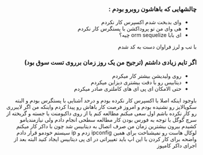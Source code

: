 <div dir="rtl">
<h3>چالشهایی که باهاشون روبرو بودم :</h3>

<ul>
  <li> وای بدبخت شدم اکسپرس کار نکردم </li>
  <li>هی وای من تو پروداکشن با پستگرس کار نکردم</li>
  <li>ای بابا orm sequelize چیه؟ </li>
</ul>
با تب و لرز فراوان دست به کد شدم

<h3> اگر تایم زیادی داشتم (ترجیح من یک روز زمان برروی تست سوق بود)</h3>
<ul>
  <li>روی ولیدیشن بیشتر کار میکردم</li>
  <li>دیتابیس رو با دقت بیشتری دیزاین میکردم</li>
  <li>حتی الامکان ای پی ای های کاملتری صادر میکردم</li>
</ul>

باوجود اینکه اصلا با اکسپرس کار نکرده بودم و درحد آشنایی با پستگرس بودم و البته سکویالایز رو نشنیده بودم و امروز فرصت کار باهاش رو پیدا کردم
<bt/>
واینکه من اگر لایبرری رو کار نکرده باشم اول سعی مبکنم مطالعه کنم یا از روی داکیومنت یا جسته و گریخته از سرچ گوگل
<bt/>
با توجه به فورس بودن کار مطالعه سطحی انجام دادم ولی نیازمندیامو کشیدم بیرون
<bt/>
بیشترین زمان من صرف اتصال به دیتابیس شد چون با داکر کار میکنم لوکال هاست رو نمیشناخت
<bt/>
برای همین ipconfig زدم و ip سیستم خودمو قرار دادم
<bt/>
واضحه برای کار کردن با این اپ باید تغییراتی در ای پی دیتابیس ایجاد کنید البته بعد از اجرای داکر کامپوز
<bt/>


</div>